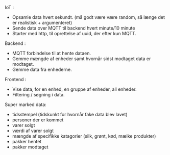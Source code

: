 IoT : 
* Opsamle data hvert sekundt. (må godt være være random, så længe det er realistisk + argumenteret)
* Sende data over MQTT til backend hvert minute/10 minute
* Starter med http, til oprettelse af uuid, der efter kun MQTT.


Backend :
* MQTT forbindelse til at hente dataen.
* Gemme mængde af enheder samt hvornår sidst modtaget data er modtaget.
* Gemme data fra enhederne.



Frontend :
* Vise data, for en enhed, en gruppe af enheder, all enheder.
* Filtering / søgning i data.


Super marked data:
* tidsstempel (tidskunkt for hvornår fake data blev lavet)
* personer der er kommet
* varer solgt
* værdi af varer solgt
* mængde af specifikke katagorier (silk, grønt, kød, mælke produkter)
* pakker hentet
* pakker modtaget

